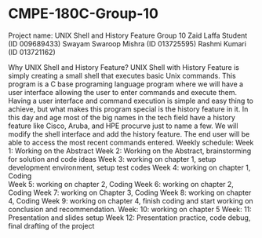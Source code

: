 # CMPE-180C-Group-10
Project name: UNIX Shell and History Feature
Group 10
Zaid Laffa Student (ID 009689433)
Swayam Swaroop Mishra (ID 013725595)
Rashmi Kumari (ID 013721162)

Why UNIX Shell and History Feature?
UNIX Shell with History Feature is simply creating a small shell that executes basic Unix commands. This program is a C base programing language program where we will have a user interface allowing the user to enter commands and execute them. Having a user interface and command execution is simple and easy thing to achieve, but what makes this program special is the history feature in it. In this day and age most of the big names in the tech field have a history feature like Cisco, Aruba, and HPE procurve just to name a few. We will modify the shell interface and add the history feature. The end user will be able to access the most recent commands entered. 
Weekly schedule: 
Week 1: Working on the Abstract 
Week 2: Working on the Abstract, brainstorming for solution and code ideas
Week 3: working on chapter 1, setup development environment, setup test codes
Week 4: working on chapter 1, Coding  
Week 5: working on chapter 2, Coding 
Week 6:  working on chapter 2, Coding 
Week 7: working on Chapter 3, Coding 
Week 8: working on chapter 4, Coding 
Week 9: working on chapter 4, finish coding and start working on conclusion and recommendation.
Week: 10: working on chapter 5
Week: 11: Presentation and slides setup 
Week 12: Presentation practice, code debug, final drafting of the project
